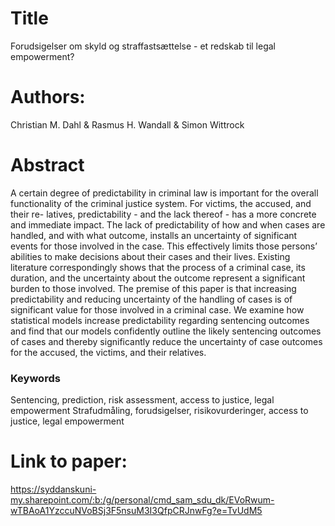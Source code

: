 # Title
Forudsigelser om skyld og straffastsættelse - et redskab til legal empowerment?

# Authors:
Christian M. Dahl & Rasmus H. Wandall & Simon Wittrock

# Abstract
A certain degree of predictability in criminal law is important for the overall functionality of the criminal justice system. For victims, the accused, and their re- latives, predictability - and the lack thereof - has a more concrete and immediate impact. The lack of predictability of how and when cases are handled, and with what outcome, installs an uncertainty of significant events for those involved in the case. This effectively limits those persons’ abilities to make decisions about their cases and their lives. Existing literature correspondingly shows that the process of a criminal case, its duration, and the uncertainty about the outcome represent a significant burden to those involved. The premise of this paper is that increasing predictability and reducing uncertainty of the handling of cases is of significant value for those involved in a criminal case. We examine how statistical models increase predictability regarding sentencing outcomes and find that our models confidently outline the likely sentencing outcomes of cases and thereby significantly reduce the uncertainty of case outcomes for the accused, the victims, and their relatives.

### Keywords
Sentencing, prediction, risk assessment, access to justice, legal empowerment Strafudmåling, forudsigelser, risikovurderinger, access to justice, legal empowerment

# Link to paper:
https://syddanskuni-my.sharepoint.com/:b:/g/personal/cmd_sam_sdu_dk/EVoRwum-wTBAoA1YzccuNVoBSj3F5nsuM3I3QfpCRJnwFg?e=TvUdM5
